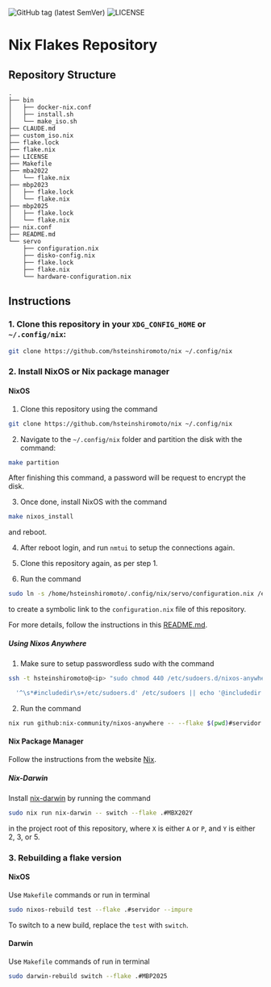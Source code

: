 ![GitHub tag (latest SemVer)](https://img.shields.io/github/v/tag/hsteinshiromoto/nix?style=flat)
![LICENSE](https://img.shields.io/badge/license-MIT-lightgrey.svg)
# Nix Flakes Repository

## Repository Structure

```
.
├── bin
│   ├── docker-nix.conf
│   ├── install.sh
│   └── make_iso.sh
├── CLAUDE.md
├── custom_iso.nix
├── flake.lock
├── flake.nix
├── LICENSE
├── Makefile
├── mba2022
│   └── flake.nix
├── mbp2023
│   ├── flake.lock
│   └── flake.nix
├── mbp2025
│   ├── flake.lock
│   └── flake.nix
├── nix.conf
├── README.md
└── servo
    ├── configuration.nix
    ├── disko-config.nix
    ├── flake.lock
    ├── flake.nix
    └── hardware-configuration.nix

```
## Instructions

### 1. Clone this repository in your `XDG_CONFIG_HOME` or `~/.config/nix`:
```bash
git clone https://github.com/hsteinshiromoto/nix ~/.config/nix
```

### 2. Install NixOS or Nix package manager

#### NixOS

1. Clone this repository using the command
```bash
git clone https://github.com/hsteinshiromoto/nix ~/.config/nix
```

2. Navigate to the `~/.config/nix` folder and partition the disk with the command:
```bash
make partition
```
After finishing this command, a password will be request to encrypt the disk.

3. Once done, install NixOS with the command
```bash
make nixos_install
```
and reboot.

4. After reboot login, and run `nmtui` to setup the connections again.

5. Clone this repository again, as per step 1.

6. Run the command
```bash
sudo ln -s /home/hsteinshiromoto/.config/nix/servo/configuration.nix /etc/nixos/
```
to create a symbolic link to the `configuration.nix` file of this repository.

For more details, follow the instructions in this [README.md](servo/README.md).

##### Using Nixos Anywhere

1. Make sure to setup passwordless sudo with the command
```bash
ssh -t hsteinshiromoto@<ip> "sudo chmod 440 /etc/sudoers.d/nixos-anywhere && sudo grep -E

  '^\s*#includedir\s+/etc/sudoers.d' /etc/sudoers || echo '@includedir /etc/sudoers.d' | sudo tee -a /etc/sudoers"

```
2. Run the command
```bash
nix run github:nix-community/nixos-anywhere -- --flake $(pwd)#servidor --target-host hsteinshiromoto@<ip>
```

#### Nix Package Manager

Follow the instructions from the website [Nix](https://nixos.org/download/).

##### Nix-Darwin

Install [nix-darwin](https://github.com/nix-darwin/nix-darwin) by running the command

```bash
sudo nix run nix-darwin -- switch --flake .#MBX202Y
```
in the project root of this repository, where `X` is either `A` or `P`, and `Y` is either 2, 3, or 5.


### 3. Rebuilding a flake version

#### NixOS

Use `Makefile` commands or run in terminal

```bash
sudo nixos-rebuild test --flake .#servidor --impure
```
To switch to a new build, replace the `test` with `switch`.

#### Darwin

Use `Makefile` commands of run in terminal
```bash
sudo darwin-rebuild switch --flake .#MBP2025
```

